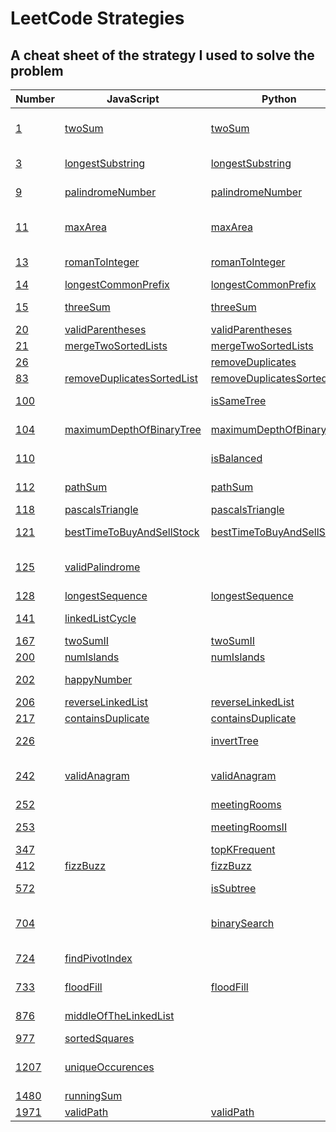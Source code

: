 # LeetCode Strategies

## A cheat sheet of the strategy I used to solve the problem

| Number                                                                            | JavaScript                                                    | Python                                                        | Strategy                       |
| --------------------------------------------------------------------------------- | ------------------------------------------------------------- | ------------------------------------------------------------- | ------------------------------ |
| [1](https://leetcode.com/problems/two-sum/)                                       | [twoSum](./easy/1-twoSum.js)                                  | [twoSum](./easy/1-twoSum.py)                                  | Hashmap with complements       |
| [3](https://leetcode.com/problems/longest-substring-without-repeating-characters) | [longestSubstring](./medium/3-longestSubstring.js)            | [longestSubstring](./medium/3-longestSubstring.py)            | Sliding window, set            |
| [9](https://leetcode.com/problems/palindrome-number/)                             | [palindromeNumber](./easy/9-palindromeNumber.js)              | [palindromeNumber](./easy/9-palindromeNumber.py)              | For loop, math :(              |
| [11](https://leetcode.com/problems/container-with-most-water/)                    | [maxArea](./medium/11-containerMostWater.js)                  | [maxArea](./medium/11-containerMostWater.py)                  | Sliding window, two pointers   |
| [13](https://leetcode.com/problems/roman-to-integer/)                             | [romanToInteger](./easy/13-romanToInteger.js)                 | [romanToInteger](./easy/13-romanToInteger.py)                 | For loop, two pointers         |
| [14](https://leetcode.com/problems/longest-common-prefix/)                        | [longestCommonPrefix](./easy/14-longestCommonPrefix.js)       | [longestCommonPrefix](./easy/14-longestCommonPrefix.py)       | For loop                       |
| [15](https://leetcode.com/problems/3sum/)                                         | [threeSum](./medium/15-3Sum.js)                               | [threeSum](./medium/15-3Sum.py)                               | For loop, two pointers         |
| [20](https://leetcode.com/problems/valid-parentheses/)                            | [validParentheses](./easy/20-validParentheses.js)             | [validParentheses](./easy/20-validParentheses.py)             | Stack                          |
| [21](https://leetcode.com/problems/merge-two-sorted-lists/)                       | [mergeTwoSortedLists](./easy/21-mergeTwoLists.js)             | [mergeTwoSortedLists](./easy/21-mergeTwoLists.py)             | Linked list                    |
| [26](https://leetcode.com/problems/remove-duplicates-from-sorted-array/)          |                                                               | [removeDuplicates](./easy/26-removeDuplicates.py)             | Two pointers                   |
| [83](https://leetcode.com/problems/remove-duplicates-from-sorted-list/)           | [removeDuplicatesSortedList](./easy/83-deleteDuplicates.js)   | [removeDuplicatesSortedList](./easy/83-deleteDuplicates.py)   | If/else                        |
| [100](https://leetcode.com/problems/same-tree/)                                   |                                                               | [isSameTree](./easy/100-isSameTree.py)                        | DFS Recursion                  |
| [104](https://leetcode.com/problems/maximum-depth-of-binary-tree/)                | [maximumDepthOfBinaryTree](./easy/104-maxDepth.js)            | [maximumDepthOfBinaryTree](./easy/104-maxDepth.py)            | DFS Recursion                  |
| [110](https://leetcode.com/problems/balanced-binary-tree/)                        |                                                               | [isBalanced](./easy/110-isBalanced.py)                        | DFS Recursion                  |
| [112](https://leetcode.com/problems/path-sum/)                                    | [pathSum](./easy/112-pathSum.js)                              | [pathSum](./easy/112-pathSum.py)                              | DFS Recursion                  |
| [118](https://leetcode.com/problems/pascals-triangle/)                            | [pascalsTriangle](./easy/118-pascalsTriangle.js)              | [pascalsTriangle](./easy/118-pascalsTriangle.py)              | For loop                       |
| [121](https://leetcode.com/problems/best-time-to-buy-and-sell-stock/)             | [bestTimeToBuyAndSellStock](./easy/121-maxProfit.js)          | [bestTimeToBuyAndSellStock](./easy/121-maxProfit.py)          | Sliding Window                 |
| [125](https://leetcode.com/problems/valid-palindrome/)                            | [validPalindrome](./easy/125-validPalindrome.js)              |                                                               | Regex (filter), clone, reverse |
| [128](https://leetcode.com/problems/longest-consecutive-sequence/)                | [longestSequence](./medium/128-longestConsecutiveSequence.js) | [longestSequence](./medium/128-longestConsecutiveSequence.py) | Set                            |
| [141](https://leetcode.com/problems/linked-list-cycle/)                           | [linkedListCycle](./easy/141-hasCycle.js)                     |                                                               | Fast and slow pointers         |
| [167](https://leetcode.com/problems/two-sum-ii-input-array-is-sorted/)            | [twoSumII](./medium/167-twoSumII.js)                          | [twoSumII](./medium/167-twoSumII.py)                          | Two pointers                   |
| [200](https://leetcode.com/problems/number-of-islands/)                           | [numIslands](./medium/200-numIslands.js)                      | [numIslands](./medium/200-numIslands.py)                      | Graph                          |
| [202](https://leetcode.com/problems/happy-number/)                                | [happyNumber](./easy/202-isHappy.js)                          |                                                               | Fast and slow pointers         |
| [206](https://leetcode.com/problems/reverse-linked-list/)                         | [reverseLinkedList](./easy/206-reverseLinkedList.js)          | [reverseLinkedList](./easy/206-reverseLinkedList.py)          | Linked list                    |
| [217](https://leetcode.com/problems/contains-duplicate/)                          | [containsDuplicate](./easy/217-containsDuplicate.js)          | [containsDuplicate](./easy/217-containsDuplicate.py)          | Hashmap                        |
| [226](https://leetcode.com/problems/invert-binary-tree/)                          |                                                               | [invertTree](./easy/226-invertTree.py)                        | DFS Recursion                  |
| [242](https://leetcode.com/problems/valid-anagram/)                               | [validAnagram](./easy/242-validAnagram.js)                    | [validAnagram](./easy/242-validAnagram.py)                    | Hashmap frequency counter      |
| [252](https://leetcode.com/problems/meeting-rooms/)                               |                                                               | [meetingRooms](./easy/252-meetingRooms.py)                    | Sort                           |
| [253](https://leetcode.com/problems/meeting-rooms-ii/)                            |                                                               | [meetingRoomsII](./easy/252-meetingRoomsII.py)                | Sort(ed), two pointers         |
| [347](https://leetcode.com/problems/top-k-frequent-elements/)                     |                                                               | [topKFrequent](./medium/347-topKFrequent.py)                  | Bucket sort                    |
| [412](https://leetcode.com/problems/fizz-buzz/)                                   | [fizzBuzz](./easy/412-fizzBuzz.js)                            | [fizzBuzz](./easy/412-fizzBuzz.py)                            | If/else                        |
| [572](https://leetcode.com/problems/subtree-of-another-tree/)                     |                                                               | [isSubtree](./easy/572-isSubtree.py)                          | DFS Recursion                  |
| [704](https://leetcode.com/problems/binary-search/)                               |                                                               | [binarySearch](./easy/704-binarySearch.py)                    | Binary search, if/else         |
| [724](https://leetcode.com/problems/find-pivot-index/)                            | [findPivotIndex](./easy/724-findPivotIndex.js)                |                                                               | For loop, if/else              |
| [733](https://leetcode.com/problems/flood-fill/)                                  | [floodFill](./easy/733-floodFill.js)                          | [floodFill](./easy/733-floodFill.py)                          | DFS Recursion                  |
| [876](https://leetcode.com/problems/middle-of-the-linked-list/)                   | [middleOfTheLinkedList](./easy/876-middleNode.js)             |                                                               | Fast and slow pointers         |
| [977](https://leetcode.com/problems/squares-of-a-sorted-array/)                   | [sortedSquares](./easy/977-squaresOfASortedArray.js)          |                                                               | Two pointers                   |
| [1207](https://leetcode.com/problems/unique-number-of-occurrences/)               | [uniqueOccurences](./easy/1207-uniqueNumberOfOccurences.js)   |                                                               | Hashmap frequency counter, set |
| [1480](https://leetcode.com/problems/running-sum-of-1d-array/)                    | [runningSum](./easy/1480-runningSum.js)                       |                                                               | For loop                       |
| [1971](https://leetcode.com/problems/find-if-path-exists-in-graph/)               | [validPath](./easy/1971-validPath.js)                         | [validPath](./easy/1971-validPath.py)                         | Graph, DFS                     |
